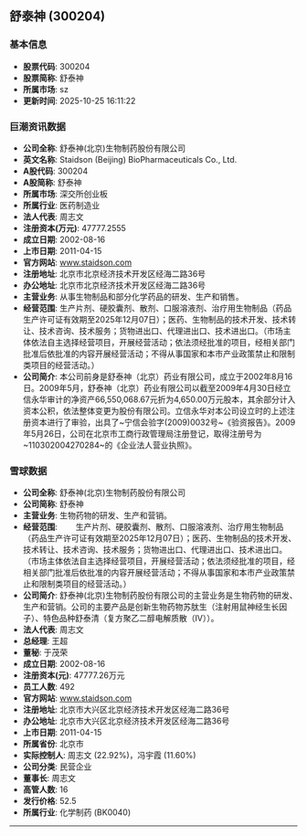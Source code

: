 ## 舒泰神 (300204)

### 基本信息

- **股票代码**: 300204
- **股票简称**: 舒泰神
- **所属市场**: sz
- **更新时间**: 2025-10-25 16:11:22

### 巨潮资讯数据

- **公司全称**: 舒泰神(北京)生物制药股份有限公司
- **英文名称**: Staidson (Beijing) BioPharmaceuticals Co., Ltd.
- **A股代码**: 300204
- **A股简称**: 舒泰神
- **所属市场**: 深交所创业板
- **所属行业**: 医药制造业
- **法人代表**: 周志文
- **注册资本(万元)**: 47777.2555
- **成立日期**: 2002-08-16
- **上市日期**: 2011-04-15
- **官方网站**: www.staidson.com
- **注册地址**: 北京市北京经济技术开发区经海二路36号
- **办公地址**: 北京市北京经济技术开发区经海二路36号
- **主营业务**: 从事生物制品和部分化学药品的研发、生产和销售。
- **经营范围**: 生产片剂、硬胶囊剂、散剂、口服溶液剂、治疗用生物制品（药品生产许可证有效期至2025年12月07日）；医药、生物制品的技术开发、技术转让、技术咨询、技术服务；货物进出口、代理进出口、技术进出口。（市场主体依法自主选择经营项目，开展经营活动；依法须经批准的项目，经相关部门批准后依批准的内容开展经营活动；不得从事国家和本市产业政策禁止和限制类项目的经营活动。）
- **公司简介**: 本公司前身是舒泰神（北京）药业有限公司，成立于2002年8月16日。2009年5月，舒泰神（北京）药业有限公司以截至2009年4月30日经立信永华审计的净资产66,550,068.67元折为4,650.00万元股本，其余部分计入资本公积，依法整体变更为股份有限公司。立信永华对本公司设立时的上述注册资本进行了审验，出具了~宁信会验字(2009)0032号~《验资报告》。2009年5月26日，公司在北京市工商行政管理局注册登记，取得注册号为~110302004270284~的《企业法人营业执照》。

### 雪球数据

- **公司全称**: 舒泰神(北京)生物制药股份有限公司
- **公司简称**: 舒泰神
- **主营业务**: 生物药物的研发、生产和营销。
- **经营范围**: 　　生产片剂、硬胶囊剂、散剂、口服溶液剂、治疗用生物制品（药品生产许可证有效期至2025年12月07日）；医药、生物制品的技术开发、技术转让、技术咨询、技术服务；货物进出口、代理进出口、技术进出口。（市场主体依法自主选择经营项目，开展经营活动；依法须经批准的项目，经相关部门批准后依批准的内容开展经营活动；不得从事国家和本市产业政策禁止和限制类项目的经营活动。）
- **公司简介**: 舒泰神(北京)生物制药股份有限公司的主营业务是生物药物的研发、生产和营销。公司的主要产品是创新生物药物苏肽生（注射用鼠神经生长因子）、特色品种舒泰清（复方聚乙二醇电解质散（IV））。
- **法人代表**: 周志文
- **总经理**: 王超
- **董秘**: 于茂荣
- **成立日期**: 2002-08-16
- **注册资本(元)**: 47777.26万元
- **员工人数**: 492
- **官方网站**: www.staidson.com
- **注册地址**: 北京市大兴区北京经济技术开发区经海二路36号
- **办公地址**: 北京市大兴区北京经济技术开发区经海二路36号
- **上市日期**: 2011-04-15
- **所属省份**: 北京市
- **实际控制人**: 周志文 (22.92%)，冯宇霞 (11.60%)
- **公司分类**: 民营企业
- **董事长**: 周志文
- **高管人数**: 16
- **发行价格**: 52.5
- **所属行业**: 化学制药 (BK0040)

---